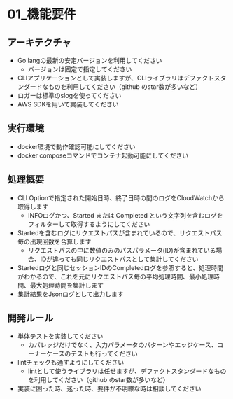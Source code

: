 # 01_機能要件

## アーキテクチャ

- Go langの最新の安定バージョンを利用してください
  - バージョンは固定で指定してください
- CLIアプリケーションとして実装しますが、CLIライブラリはデファクトスタンダードなものを利用してください（github のstar数が多いなど）
- ロガーは標準のslogを使ってください
- AWS SDKを用いて実装してください

## 実行環境

- docker環境で動作確認可能にしてください
- docker composeコマンドでコンテナ起動可能にしてください

## 処理概要

- CLI Optionで指定された開始日時、終了日時の間のログをCloudWatchから取得します
  - INFOログかつ、Started または Completed という文字列を含むログをフィルターして取得するようにしてください
- Startedを含むログにリクエストパスが含まれているので、リクエストパス毎の出現回数を合算します
  - リクエストパスの中に数値のみのパスパラメータ(ID)が含まれている場合、IDが違っても同じリクエストパスとして集計してください
- Startedログと同じセッションIDのCompletedログを参照すると、処理時間がわかるので、これを元にリクエストパス毎の平均処理時間、最小処理時間、最大処理時間を集計します
- 集計結果をJsonログとして出力します

## 開発ルール

- 単体テストを実装してください
  - カバレッジだけでなく、入力パラメータのパターンやエッジケース、コーナーケースのテストも行ってください
- lintチェックも通すようにしてください
  - lintとして使うライブラリは任せますが、デファクトスタンダードなものを利用してください（github のstar数が多いなど）
- 実装に困った時、迷った時、要件が不明瞭な時は相談してください
